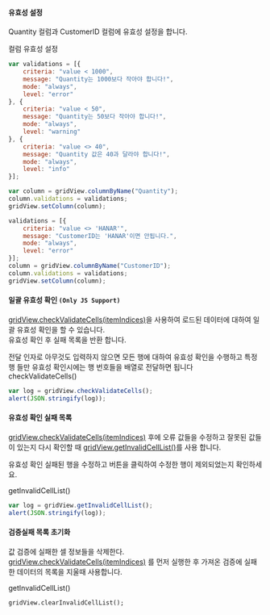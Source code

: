 #### 유효성 설정 

Quantity 컬럼과 CustomerID 컬럼에 유효성 설정을 합니다.

<a class="btn primary small round lowercase" id="btnSetValidation">컬럼 유효성 설정</a>

```js
var validations = [{
    criteria: "value < 1000",
    message: "Quantity는 1000보다 작아야 합니다!",
    mode: "always",
    level: "error"
}, {
    criteria: "value < 50",
    message: "Quantity는 50보다 작아야 합니다!",
    mode: "always",
    level: "warning"
}, {
    criteria: "value <> 40",
    message: "Quantity 값은 40과 달라야 합니다!",
    mode: "always",
    level: "info"
}];

var column = gridView.columnByName("Quantity");
column.validations = validations;
gridView.setColumn(column);

validations = [{
    criteria: "value <> 'HANAR'",
    message: "CustomerID는 'HANAR'이면 안됩니다.",
    mode: "always",
    level: "error"
}];
column = gridView.columnByName("CustomerID");
column.validations = validations;
gridView.setColumn(column);
```


#### 일괄 유효성 확인 `(Only JS Support)`

[gridView.checkValidateCells(itemIndices)](http://help.realgrid.com/api/GridBase/checkValidateCells/)을 사용하여 로드된 데이터에 대하여 일괄 유효성 확인을 할 수 있습니다.  
유효성 확인 후 실패 목록을 반환 합니다.   

전달 인자로 아무것도 입력하지 않으면 모든 행에 대하여 유효성 확인을 수행하고 특정 행 들만 유효성 확인시에는 행 번호들을 배열로 전달하면 됩니다   
<a class="btn primary small round lowercase" id="btnCheckValidateCells">checkValidateCells()</a>

```js
var log = gridView.checkValidateCells();
alert(JSON.stringify(log));
```

#### 유효성 확인 실패 목록

[gridView.checkValidateCells(itemIndices)](http://help.realgrid.com/api/GridBase/checkValidateCells/) 후에 오류 값들을 수정하고 잘못된 값들이 있는지 다시 확인할 때 [gridView.getInvalidCellList()](http://help.realgrid.com/api/GridBase/getInvalidCellList/)를 사용 합니다.  
  
유효성 확인 실패된 행을 수정하고 버튼을 클릭하여 수정한 행이 제외되었는지 확인하세요.   

<a class="btn primary small round lowercase" id="btnGetInvalidCellList">getInvalidCellList()</a>

```js
var log = gridView.getInvalidCellList();
alert(JSON.stringify(log));
```

#### 검증실패 목록 초기화

값 검증에 실패한 셀 정보들을 삭제한다.  
[gridView.checkValidateCells(itemIndices)](http://help.realgrid.com/api/GridBase/checkValidateCells/) 를 먼저 실행한 후 가져온 검증에 실패한 데이터의 목록을 지울때 사용합니다.

<a class="btn primary small round lowercase" id="btnClearInvalidCellList">getInvalidCellList()</a>

```
gridView.clearInvalidCellList();
```

<script>
$('#btnSetValidation').click(function() {
var validations = [{
    criteria: "value < 1000",
    message: "Quantity는 1000보다 작아야 합니다!",
    mode: "always",
    level: "error"
}, {
    criteria: "value < 50",
    message: "Quantity는 50보다 작아야 합니다!",
    mode: "always",
    level: "warning"
}, {
    criteria: "value <> 40",
    message: "Quantity 값은 40과 달라야 합니다!",
    mode: "always",
    level: "info"
}];

var column = gridView.columnByName("Quantity");
column.validations = validations;
gridView.setColumn(column);

validations = [{
    criteria: "value <> 'HANAR'",
    message: "CustomerID는 'HANAR'이면 안됩니다.",
    mode: "always",
    level: "error"
}];
column = gridView.columnByName("CustomerID");
column.validations = validations;
gridView.setColumn(column);
});

$('#btnCheckValidateCells').click(function() {
var log = gridView.checkValidateCells();
alert(JSON.stringify(log));
});

$('#btnGetInvalidCellList').click(function() {
var log = gridView.getInvalidCellList();
alert(JSON.stringify(log));
});

$('#btnClearInvalidCellList').click(function() {
    gridView.clearInvalidCellList();
});
</script>